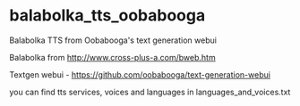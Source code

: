 # balabolka_tts_oobabooga
Balabolka TTS from Oobabooga's text generation webui

Balabolka from http://www.cross-plus-a.com/bweb.htm

Textgen webui - https://github.com/oobabooga/text-generation-webui

you can find tts services, voices and languages in languages_and_voices.txt
